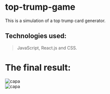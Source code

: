 # top-trump-game
This is a simulation of a top trump card generator.

## Technologies used: 
> JavaScript, React.js and CSS.

# The final result: 
<div>
   <img align="center" alt="capa" src="https://user-images.githubusercontent.com/95686401/184942344-3ec80c30-42ee-4817-9294-43991c28d2ac.gif" />
</div>

<div>
   <img align="center" alt="capa" src="https://user-images.githubusercontent.com/95686401/175836543-7ef72fb9-db77-42bd-ba76-e120a61b43a5.png" />
</div>
